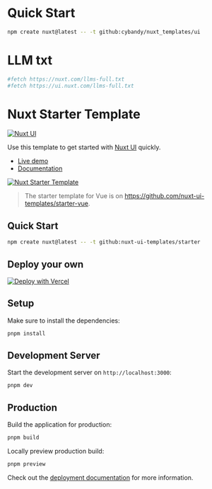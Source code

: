# Quick Start

```bash
npm create nuxt@latest -- -t github:cybandy/nuxt_templates/ui
```

# LLM txt

```bash
#fetch https://nuxt.com/llms-full.txt
#fetch https://ui.nuxt.com/llms-full.txt
```

# Nuxt Starter Template

[![Nuxt UI](https://img.shields.io/badge/Made%20with-Nuxt%20UI-00DC82?logo=nuxt&labelColor=020420)](https://ui.nuxt.com)

Use this template to get started with [Nuxt UI](https://ui.nuxt.com) quickly.

- [Live demo](https://starter-template.nuxt.dev/)
- [Documentation](https://ui.nuxt.com/docs/getting-started/installation/nuxt)

<a href="https://starter-template.nuxt.dev/" target="_blank">
  <picture>
    <source media="(prefers-color-scheme: dark)" srcset="https://ui.nuxt.com/assets/templates/nuxt/starter-dark.png">
    <source media="(prefers-color-scheme: light)" srcset="https://ui.nuxt.com/assets/templates/nuxt/starter-light.png">
    <img alt="Nuxt Starter Template" src="https://ui.nuxt.com/assets/templates/nuxt/starter-light.png">
  </picture>
</a>

> The starter template for Vue is on https://github.com/nuxt-ui-templates/starter-vue.

## Quick Start

```bash [Terminal]
npm create nuxt@latest -- -t github:nuxt-ui-templates/starter
```

## Deploy your own

[![Deploy with Vercel](https://vercel.com/button)](https://vercel.com/new/clone?repository-name=starter&repository-url=https%3A%2F%2Fgithub.com%2Fnuxt-ui-templates%2Fstarter&demo-image=https%3A%2F%2Fui.nuxt.com%2Fassets%2Ftemplates%2Fnuxt%2Fstarter-dark.png&demo-url=https%3A%2F%2Fstarter-template.nuxt.dev%2F&demo-title=Nuxt%20Starter%20Template&demo-description=A%20minimal%20template%20to%20get%20started%20with%20Nuxt%20UI.)

## Setup

Make sure to install the dependencies:

```bash
pnpm install
```

## Development Server

Start the development server on `http://localhost:3000`:

```bash
pnpm dev
```

## Production

Build the application for production:

```bash
pnpm build
```

Locally preview production build:

```bash
pnpm preview
```

Check out the [deployment documentation](https://nuxt.com/docs/getting-started/deployment) for more information.
